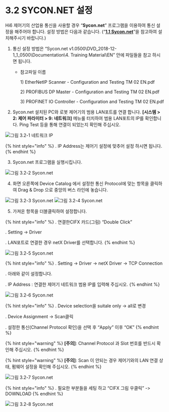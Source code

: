 ﻿# 3.2 SYCON.NET 설정

Hi6 제어기의 산업용 통신을 사용할 경우 “**Sycon.net**” 프로그램을 이용하여 통신 설정을 해주어야 합니다. 설정 방법은 다음과 같습니다. (“[**1.1 Sycon.net**](../1-install-program/1-1-sycon-net.md)”을 참고하여 설치해주시기 바랍니다.)

1. 통신 설정 방법은 “Sycon.net v1.0500\DVD\_2018-12-1\_1\_0500\Documentation\4. Training Material\EN” 안에 파일들을 참고 하시면 됩니다.
   *   참고파일 이름

       1\) EtherNetIP Scanner - Configuration and Testing TM 02 EN.pdf

       2\) PROFIBUS DP Master - Configuration and Testing TM 02 EN.pdf

       3\) PROFINET IO Controller - Configuration and Testing TM 02 EN.pdf

2. Sycon.net 설치된 PC와 로봇 제어기의 범용 LAN포트를 연결 합니다.
   **\[시스템 > 2: 제어 파라미터 > 9: 네트워크]** 메뉴룰 터치하여 범용 LAN포트의 IP를 확인합니다. Ping Test 등을 통해 연결이 되었는지 확인해 주십시오.

![그림 3.2-1 네트워크 IP](<../_assets/3-Settings-Industrial-Communication/3.2-Setting-SYCON/image_1.png>) 

{% hint style="info" %}
\.      IP Address는 제어기 설정에 맞추어 설정 하시면 됩니다.
{% endhint %}

3. Sycon.net 프로그램을 실행시킵니다.

![그림 3.2-2 Sycon.net](<../_assets/3-Settings-Industrial-Communication/3.2-Setting-SYCON/image_2.png>)

4. 화면 오른쪽에 Device Catalog 에서 설정한 통신 Protocol에 맞는 항목을 클릭하여 Drag & Drop 으로 중앙의 버스 라인에 놓습니다. 

![그림 3.2-3 Sycon.net](<../_assets/3-Settings-Industrial-Communication/3.2-Setting-SYCON/image_3.png>)
![그림 3.2-4 Sycon.net](<../_assets/3-Settings-Industrial-Communication/3.2-Setting-SYCON/image_4.png>)

5. 가져온 항목을 더블클릭하여 설정합니다.

{% hint style="info" %}
\.      연결한CIFX 카드(그림) “Double Click”

\.      Setting -> Driver 

\.      LAN포트로 연결한 경우 netX Driver를 선택합니다.
{% endhint %}

![그림 3.2-5 Sycon.net](<../_assets/3-Settings-Industrial-Communication/3.2-Setting-SYCON/image_5.png>)

{% hint style="info" %}
\.     Setting -> Driver -> netX Driver -> TCP Connection 

\.     아래와 같이 설정합니다.

\.     IP Address : 연결한 제어기 네트워크 범용 IP를 입력해 주십시오.
{% endhint %}

![그림 3.2-6 Sycon.net](<../_assets/3-Settings-Industrial-Communication/3.2-Setting-SYCON/image_6.png>)

{% hint style="info" %}
\.      Device selection을 suitale only -> all로 변경

\.      Device Assignment -> Scan클릭

\.      설정한 통신(Channel Protocol 확인)을 선택 후 “Apply” 이후 “OK”
{% endhint %}

{% hint style="warning" %}
**\[주의]**: Channel Protocol 과 Slot 번호를 반드시 확인해 주십시오.
{% endhint %}

{% hint style="warning" %}
**\[주의]**: Scan 이 안되는 경우 제어기와의 LAN 연결 상태, 펌웨어 설정을 확인해 주십시오.
{% endhint %}

![그림 3.2-7 Sycon.net](<../_assets/3-Settings-Industrial-Communication/3.2-Setting-SYCON/image_7.png>)


{% hint style="info" %}
\.      필요한 부분들을 세팅 하고 “CIFX 그림 우클릭” -> DOWNLOAD
{% endhint %}

![그림 3.2-8 Sycon.net](<../_assets/3-Settings-Industrial-Communication/3.2-Setting-SYCON/image_8.png>)
